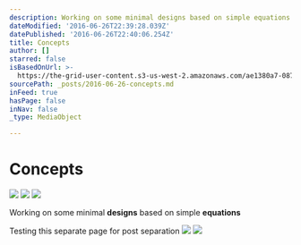 ```yaml
---
description: Working on some minimal designs based on simple equations
dateModified: '2016-06-26T22:39:28.039Z'
datePublished: '2016-06-26T22:40:06.254Z'
title: Concepts
author: []
starred: false
isBasedOnUrl: >-
  https://the-grid-user-content.s3-us-west-2.amazonaws.com/ae1380a7-087e-473c-9a76-e4adef54f264.jpg
sourcePath: _posts/2016-06-26-concepts.md
inFeed: true
hasPage: false
inNav: false
_type: MediaObject

---
```

# Concepts
![](https://the-grid-user-content.s3-us-west-2.amazonaws.com/ae1380a7-087e-473c-9a76-e4adef54f264.jpg)
![](https://the-grid-user-content.s3-us-west-2.amazonaws.com/cbdb9786-6625-47e9-ba0b-0e098df675c6.jpg)
![](https://the-grid-user-content.s3-us-west-2.amazonaws.com/0caaa627-801b-4c2b-a4ce-98e5acb1ebe2.jpg)

Working on some minimal **designs** based on simple **equations**

Testing this separate page for post separation
![](https://the-grid-user-content.s3-us-west-2.amazonaws.com/d8da36f0-f02f-4c06-a8ba-837fe0d19e81.jpg)
![](https://the-grid-user-content.s3-us-west-2.amazonaws.com/3e43b0c6-7076-483f-b668-92447c5d5116.jpg)